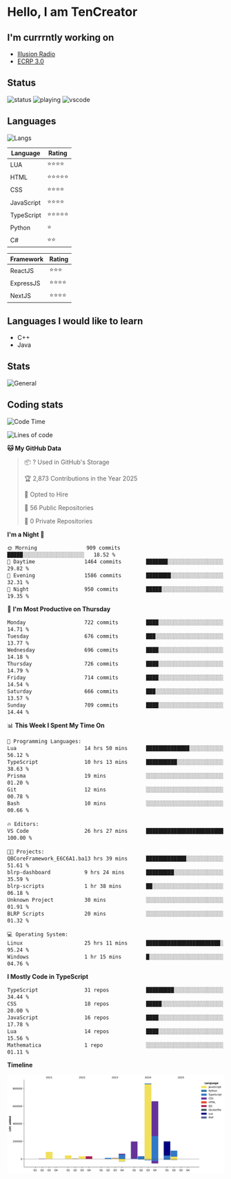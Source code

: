 # Hello, I am TenCreator

## I'm currrntly working on
- [Illusion Radio](https://illusionradio.co.uk/)
- [ECRP 3.0](http://github.com/Emerald-Coast-Roleplay/)

## Status
![status](https://api.statusbadges.me/badge/status/518334475038359555?simple=true&style=for-the-badge)
![playing](https://api.statusbadges.me/badge/playing/518334475038359555?style=for-the-badge)
![vscode](https://api.statusbadges.me/badge/vscode/518334475038359555?style=for-the-badge)

## Languages
![Langs](https://github-readme-stats.vercel.app/api/top-langs/?username=tencreator&layout=compact&theme=radical)


|Language|Rating|
|--------|------|
|LUA|⭐️⭐️⭐️⭐️|
|HTML|⭐️⭐️⭐️⭐️⭐️|
|CSS|⭐️⭐️⭐️⭐️|
|JavaScript|⭐️⭐️⭐️⭐️|
|TypeScript|⭐️⭐️⭐️⭐️⭐️|
|Python|⭐️|
|C#|⭐️⭐️ |

|Framework|Rating|
|--------|------|
|ReactJS|⭐️⭐️⭐|
|ExpressJS|⭐️⭐️⭐️⭐️|
|NextJS|⭐️⭐️⭐⭐️|

## Languages I would like to learn
- C++
- Java

## Stats
![General](https://github-readme-stats.vercel.app/api?username=tencreator&show_icons=true&theme=radical)

## Coding stats

<!--START_SECTION:waka-->
![Code Time](http://img.shields.io/badge/Code%20Time-578%20hrs%2020%20mins-blue)

![Lines of code](https://img.shields.io/badge/From%20Hello%20World%20I%27ve%20Written-2.3%20million%20lines%20of%20code-blue)

**🐱 My GitHub Data** 

> 📦 ? Used in GitHub's Storage 
 > 
> 🏆 2,873 Contributions in the Year 2025
 > 
> 💼 Opted to Hire
 > 
> 📜 56 Public Repositories 
 > 
> 🔑 0 Private Repositories 
 > 
**I'm a Night 🦉** 

```text
🌞 Morning                909 commits         █████░░░░░░░░░░░░░░░░░░░░   18.52 % 
🌆 Daytime                1464 commits        ███████░░░░░░░░░░░░░░░░░░   29.82 % 
🌃 Evening                1586 commits        ████████░░░░░░░░░░░░░░░░░   32.31 % 
🌙 Night                  950 commits         █████░░░░░░░░░░░░░░░░░░░░   19.35 % 
```
📅 **I'm Most Productive on Thursday** 

```text
Monday                   722 commits         ████░░░░░░░░░░░░░░░░░░░░░   14.71 % 
Tuesday                  676 commits         ███░░░░░░░░░░░░░░░░░░░░░░   13.77 % 
Wednesday                696 commits         ████░░░░░░░░░░░░░░░░░░░░░   14.18 % 
Thursday                 726 commits         ████░░░░░░░░░░░░░░░░░░░░░   14.79 % 
Friday                   714 commits         ████░░░░░░░░░░░░░░░░░░░░░   14.54 % 
Saturday                 666 commits         ███░░░░░░░░░░░░░░░░░░░░░░   13.57 % 
Sunday                   709 commits         ████░░░░░░░░░░░░░░░░░░░░░   14.44 % 
```


📊 **This Week I Spent My Time On** 

```text
💬 Programming Languages: 
Lua                      14 hrs 50 mins      ██████████████░░░░░░░░░░░   56.12 % 
TypeScript               10 hrs 13 mins      ██████████░░░░░░░░░░░░░░░   38.63 % 
Prisma                   19 mins             ░░░░░░░░░░░░░░░░░░░░░░░░░   01.20 % 
Git                      12 mins             ░░░░░░░░░░░░░░░░░░░░░░░░░   00.78 % 
Bash                     10 mins             ░░░░░░░░░░░░░░░░░░░░░░░░░   00.66 % 

🔥 Editors: 
VS Code                  26 hrs 27 mins      █████████████████████████   100.00 % 

🐱‍💻 Projects: 
QBCoreFramework_E6C6A1.ba13 hrs 39 mins      █████████████░░░░░░░░░░░░   51.61 % 
blrp-dashboard           9 hrs 24 mins       █████████░░░░░░░░░░░░░░░░   35.59 % 
blrp-scripts             1 hr 38 mins        ██░░░░░░░░░░░░░░░░░░░░░░░   06.18 % 
Unknown Project          30 mins             ░░░░░░░░░░░░░░░░░░░░░░░░░   01.91 % 
BLRP Scripts             20 mins             ░░░░░░░░░░░░░░░░░░░░░░░░░   01.32 % 

💻 Operating System: 
Linux                    25 hrs 11 mins      ████████████████████████░   95.24 % 
Windows                  1 hr 15 mins        █░░░░░░░░░░░░░░░░░░░░░░░░   04.76 % 
```

**I Mostly Code in TypeScript** 

```text
TypeScript               31 repos            █████████░░░░░░░░░░░░░░░░   34.44 % 
CSS                      18 repos            █████░░░░░░░░░░░░░░░░░░░░   20.00 % 
JavaScript               16 repos            ████░░░░░░░░░░░░░░░░░░░░░   17.78 % 
Lua                      14 repos            ████░░░░░░░░░░░░░░░░░░░░░   15.56 % 
Mathematica              1 repo              ░░░░░░░░░░░░░░░░░░░░░░░░░   01.11 % 
```



**Timeline**

![Lines of Code chart](https://raw.githubusercontent.com/tencreator/tencreator/main/assets/bar_graph.png)


<!--END_SECTION:waka-->
